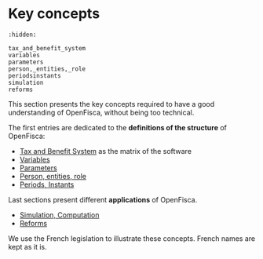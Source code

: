 # <i class="fas fa-dice-d6"></i> Key concepts

```{toctree}
:hidden:

tax_and_benefit_system
variables
parameters
person,_entities,_role
periodsinstants
simulation
reforms
```

This section presents the key concepts required to have a good understanding of OpenFisca, without being too technical.

The first entries are dedicated to the **definitions of the structure** of OpenFisca:
   * [Tax and Benefit System](tax_and_benefit_system.md) as the matrix of the software
   * [Variables](variables.md)
   * [Parameters](parameters.md)
   * [Person, entities, role](person,_entities,_role.md)
   * [Periods, Instants](periodsinstants.md)

Last sections present different **applications** of OpenFisca.

   * [Simulation, Computation](simulation.md)
   * [Reforms](reforms.md)

We use the French legislation to illustrate these concepts. French names are kept as it is.

